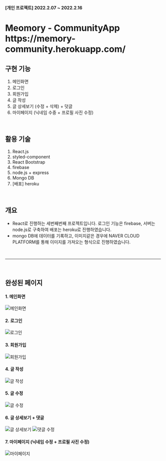 <b>[개인 프로젝트] 2022.2.07 ~ 2022.2.16</b>

<h1> Meomory - CommunityApp </br> https://memory-community.herokuapp.com/ </h1>

## 구현 기능 
  1. 메인화면
  2. 로그인
  3. 회원가입
  4. 글 작성
  5. 글 상세보기 (수정 + 삭제) + 덧글
  6. 마이페이지 (닉네임 수중 + 프로필 사진 수정)


</br>

## 활용 기술
  1. React.js
  2. styled-component
  3. React Bootstrap
  4. firebase
  5. node.js + express
  6. Mongo DB
  7. [배포] heroku


</br>

## 개요
- React로 진행하는 세번째번째 프로젝트입니다. 로그인 기능은 firebase, 서버는 node.js로 구축하여 배포는 heroku로 진행하였습니다.
- mongo DB에 데이터를 기록하고, 이미지같은 경우에 NAVER CLOUD PLATFORM를 통해 이미지를 가져오는 형식으로 진행하였습니다.

</br>

--------------------------------------------
  
  </br>
  
## 완성된 페이지

#### 1. 메인화면
![메인화면](img/main.png)



#### 2. 로그인
![로그인](img/login.png)



#### 3. 회원가입
![회원가입](img/register.png)



#### 4. 글 작성
![글 작성](img/upload.png)

#### 5. 글 수정
![글 수정](img/edit.png)

#### 6. 글 상세보기 + 댓글
![글 상세보기](img/post.png)
![댓글 수정](img/post-edit.png)

#### 7. 마이페이지 (닉네임 수정 + 프로필 사진 수정)
![마이페이지](img/mypage.png)

